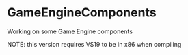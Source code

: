 # GameEngineComponents

Working on some Game Engine components

NOTE: this version requires VS19 to be in x86 when compiling
